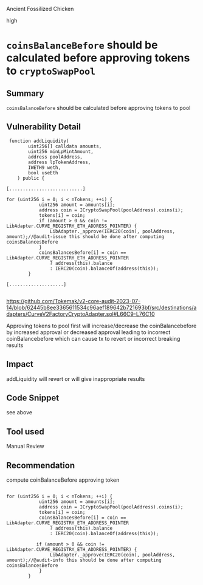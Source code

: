 Ancient Fossilized Chicken

high

# `coinsBalanceBefore` should be calculated before approving tokens to `cryptoSwapPool`
## Summary

`coinsBalanceBefore` should be calculated before approving tokens to pool 

## Vulnerability Detail

```solidity
 function addLiquidity(
        uint256[] calldata amounts,
        uint256 minLpMintAmount,
        address poolAddress,
        address lpTokenAddress,
        IWETH9 weth,
        bool useEth
    ) public {

[...........................]

for (uint256 i = 0; i < nTokens; ++i) {
            uint256 amount = amounts[i];
            address coin = ICryptoSwapPool(poolAddress).coins(i);
            tokens[i] = coin;
            if (amount > 0 && coin != LibAdapter.CURVE_REGISTRY_ETH_ADDRESS_POINTER) {
                LibAdapter._approve(IERC20(coin), poolAddress, amount);//@audit-issue this should be done after computing coinsBalancesBefore
            }
            coinsBalancesBefore[i] = coin == LibAdapter.CURVE_REGISTRY_ETH_ADDRESS_POINTER
                ? address(this).balance
                : IERC20(coin).balanceOf(address(this));
        }

[....................]


```
https://github.com/Tokemak/v2-core-audit-2023-07-14/blob/62445b8ee3365611534c96aef189642b721693bf/src/destinations/adapters/CurveV2FactoryCryptoAdapter.sol#L66C9-L76C10

Approving tokens to pool first will increase/decrease the coinBalancebefore by increased approval or decreased approval leading to incorrect 
coinBalancebefore  which can cause tx to revert or incorrect breaking results

## Impact

addLiquidity will revert or will give inappropriate results

## Code Snippet
see above
## Tool used

Manual Review

## Recommendation

compute coinBalanceBefore approving token

```solidity

for (uint256 i = 0; i < nTokens; ++i) {
            uint256 amount = amounts[i];
            address coin = ICryptoSwapPool(poolAddress).coins(i);
            tokens[i] = coin;
            coinsBalancesBefore[i] = coin == LibAdapter.CURVE_REGISTRY_ETH_ADDRESS_POINTER
                ? address(this).balance
                : IERC20(coin).balanceOf(address(this));

           if (amount > 0 && coin != LibAdapter.CURVE_REGISTRY_ETH_ADDRESS_POINTER) {
                LibAdapter._approve(IERC20(coin), poolAddress, amount);//@audit-info this should be done after computing coinsBalancesBefore
            }
        }

```